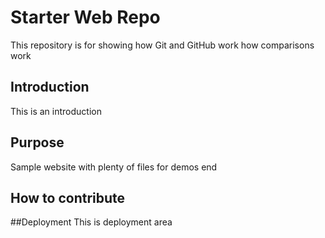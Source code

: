 # Starter Web Repo

This repository is for showing how Git and GitHub work how comparisons work


## Introduction
This is an introduction

## Purpose

Sample website with plenty of files for demos end

## How to contribute

##Deployment
This is deployment area 
